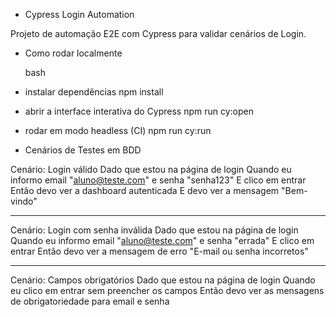 
- Cypress Login Automation

Projeto de automação E2E com Cypress para validar cenários de Login.

- Como rodar localmente

    bash
- instalar dependências
npm install

- abrir a interface interativa do Cypress
npm run cy:open

- rodar em modo headless (CI)
npm run cy:run


- Cenários de Testes em BDD

Cenário: Login válido
Dado que estou na página de login
Quando eu informo email "aluno@teste.com" e senha "senha123"
E clico em entrar
Então devo ver a dashboard autenticada
E devo ver a mensagem "Bem-vindo"

___

Cenário: Login com senha inválida
Dado que estou na página de login
Quando eu informo email "aluno@teste.com" e senha "errada"
E clico em entrar
Então devo ver a mensagem de erro "E-mail ou senha incorretos"


___

Cenário: Campos obrigatórios
Dado que estou na página de login
Quando eu clico em entrar sem preencher os campos
Então devo ver as mensagens de obrigatoriedade para email e senha


